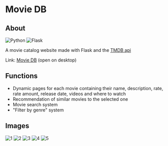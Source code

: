 # Movie DB

## About
![Python](https://img.shields.io/badge/python-3670A0?style=for-the-badge&logo=python&logoColor=ffdd54) ![Flask](https://img.shields.io/badge/flask-%23000.svg?style=for-the-badge&logo=flask&logoColor=white)

A movie catalog website made with Flask and the <a href="https://api.themoviedb.org">TMDB api</a>

Link: <a href="https://moviedbdoca.herokuapp.com/">Movie DB</a> (open on desktop)

## Functions
- Dynamic pages for each movie containing their name, description, rate, rate amount, release date, videos and where to watch
- Recommendation of similar movies to the selected one
- Movie search system
- "Filter by genre" system

## Images
![1](https://user-images.githubusercontent.com/98183878/215221041-cece34f4-1b12-4a8c-a972-7eec3721b5f6.png)
![2](https://user-images.githubusercontent.com/98183878/215221050-1b6e3c85-dd15-4e57-9808-5fc246e3070d.png)
![3](https://user-images.githubusercontent.com/98183878/215221053-677ff7fd-6c34-4be2-adc6-7118e69d9760.png)
![4](https://user-images.githubusercontent.com/98183878/215221058-7e2a0f93-0524-4fd9-a9de-18421d2d8069.png)
![5](https://user-images.githubusercontent.com/98183878/215221069-62922b2c-2464-43c8-8b9d-7eb5818d50b5.png)

